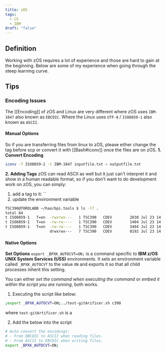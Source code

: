 ```yaml
---
title: zOS
tags:
  - CS
  - IBM
draft: "false"
---
```

## Definition 





Working with zOS requires a lot of experience and those are hard to gain at the beginning. Below are some of my experience when going through the steep learning curve.

## Tips
### Encoding Issues
The [[Encoding]] of zOS and Linux are very different where zOS uses `IBM-1047` also known as `EBCDIC`. Where the Linux uses `UTF-8` / `ISO8859-1` also known as `ASCII`.

#### Manual Options
So if you are transferring files from linux to zOS, please either change the tag before scp or convert it with [[Bash#iconv]] once the files are on zOS.
**1. Convert Encoding**
```bash
iconv -f ISO8859-1 -t IBM-1047 inputfile.txt > outputfile.txt
```

**2. Adding Tags**
zOS can read ASCII as well but it just can't interpret it and show in a human readable format, so if you don't want to do development work on zOS, you can simply:
1. add a tag to it: ``
2. update the environment variable
```bash
TSC390@TOROLABB ~/hao/bpi.tools $ ls -lT .
total 64
t ISO8859-1   T=on  -rwxrwx---   1 TSC390   CDEV        2830 Jul 23 14:15 Jenkinsfile
t ISO8859-1   T=on  -rw-rw----   1 TSC390   CDEV        1404 Jul 23 14:15 Jenkinsfile.extract.shadow
t ISO8859-1   T=on  -rw-rw----   1 TSC390   CDEV        3404 Jul 23 14:15 README.md
                    drwxrwx---   7 TSC390   CDEV        8192 Jul 23 14:15 build

```

#### Native Options
**Set Options**
`export _BPXK_AUTOCVT=ON;` is a command specific to **IBM z/OS UNIX System Services (USS)** environments. It sets an environment variable called `_BPXK_AUTOCVT` to the value `ON` and exports it so that all child processes inherit this setting.

You can either *set the command when executing the command* or *embed it within the script you are running*, both works.
1. Executing the script like below:
```bash
;export _BPXK_AUTOCVT=ON;../test-gitArificer.sh c390
```
where `test-gitArtificer.sh` is a 

2. Add the below into the script
```bash
# Auto convert the encodings:
# - From EBCDIC to ASCII when reading files.
# - From ASCII to EBCDIC when writing files.
export _BPXK_AUTOCVT=ON;
```


